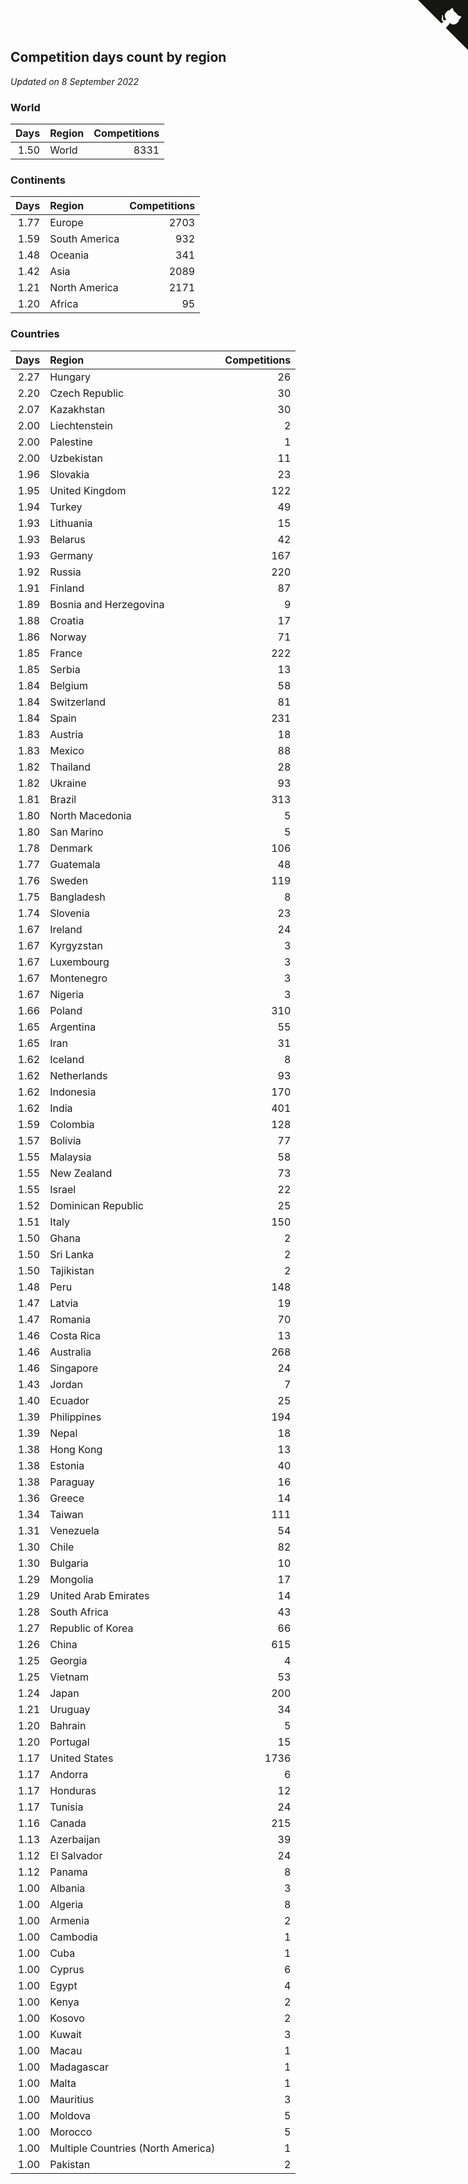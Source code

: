 ## Competition days count by region

*Updated on  8 September 2022*


### World

| Days | Region | Competitions |
| ---: | :--- | ---: |
| 1.50 | World | 8331 |

### Continents

| Days | Region | Competitions |
| ---: | :--- | ---: |
| 1.77 | Europe | 2703 |
| 1.59 | South America | 932 |
| 1.48 | Oceania | 341 |
| 1.42 | Asia | 2089 |
| 1.21 | North America | 2171 |
| 1.20 | Africa | 95 |

### Countries

| Days | Region | Competitions |
| ---: | :--- | ---: |
| 2.27 | Hungary | 26 |
| 2.20 | Czech Republic | 30 |
| 2.07 | Kazakhstan | 30 |
| 2.00 | Liechtenstein | 2 |
| 2.00 | Palestine | 1 |
| 2.00 | Uzbekistan | 11 |
| 1.96 | Slovakia | 23 |
| 1.95 | United Kingdom | 122 |
| 1.94 | Turkey | 49 |
| 1.93 | Lithuania | 15 |
| 1.93 | Belarus | 42 |
| 1.93 | Germany | 167 |
| 1.92 | Russia | 220 |
| 1.91 | Finland | 87 |
| 1.89 | Bosnia and Herzegovina | 9 |
| 1.88 | Croatia | 17 |
| 1.86 | Norway | 71 |
| 1.85 | France | 222 |
| 1.85 | Serbia | 13 |
| 1.84 | Belgium | 58 |
| 1.84 | Switzerland | 81 |
| 1.84 | Spain | 231 |
| 1.83 | Austria | 18 |
| 1.83 | Mexico | 88 |
| 1.82 | Thailand | 28 |
| 1.82 | Ukraine | 93 |
| 1.81 | Brazil | 313 |
| 1.80 | North Macedonia | 5 |
| 1.80 | San Marino | 5 |
| 1.78 | Denmark | 106 |
| 1.77 | Guatemala | 48 |
| 1.76 | Sweden | 119 |
| 1.75 | Bangladesh | 8 |
| 1.74 | Slovenia | 23 |
| 1.67 | Ireland | 24 |
| 1.67 | Kyrgyzstan | 3 |
| 1.67 | Luxembourg | 3 |
| 1.67 | Montenegro | 3 |
| 1.67 | Nigeria | 3 |
| 1.66 | Poland | 310 |
| 1.65 | Argentina | 55 |
| 1.65 | Iran | 31 |
| 1.62 | Iceland | 8 |
| 1.62 | Netherlands | 93 |
| 1.62 | Indonesia | 170 |
| 1.62 | India | 401 |
| 1.59 | Colombia | 128 |
| 1.57 | Bolivia | 77 |
| 1.55 | Malaysia | 58 |
| 1.55 | New Zealand | 73 |
| 1.55 | Israel | 22 |
| 1.52 | Dominican Republic | 25 |
| 1.51 | Italy | 150 |
| 1.50 | Ghana | 2 |
| 1.50 | Sri Lanka | 2 |
| 1.50 | Tajikistan | 2 |
| 1.48 | Peru | 148 |
| 1.47 | Latvia | 19 |
| 1.47 | Romania | 70 |
| 1.46 | Costa Rica | 13 |
| 1.46 | Australia | 268 |
| 1.46 | Singapore | 24 |
| 1.43 | Jordan | 7 |
| 1.40 | Ecuador | 25 |
| 1.39 | Philippines | 194 |
| 1.39 | Nepal | 18 |
| 1.38 | Hong Kong | 13 |
| 1.38 | Estonia | 40 |
| 1.38 | Paraguay | 16 |
| 1.36 | Greece | 14 |
| 1.34 | Taiwan | 111 |
| 1.31 | Venezuela | 54 |
| 1.30 | Chile | 82 |
| 1.30 | Bulgaria | 10 |
| 1.29 | Mongolia | 17 |
| 1.29 | United Arab Emirates | 14 |
| 1.28 | South Africa | 43 |
| 1.27 | Republic of Korea | 66 |
| 1.26 | China | 615 |
| 1.25 | Georgia | 4 |
| 1.25 | Vietnam | 53 |
| 1.24 | Japan | 200 |
| 1.21 | Uruguay | 34 |
| 1.20 | Bahrain | 5 |
| 1.20 | Portugal | 15 |
| 1.17 | United States | 1736 |
| 1.17 | Andorra | 6 |
| 1.17 | Honduras | 12 |
| 1.17 | Tunisia | 24 |
| 1.16 | Canada | 215 |
| 1.13 | Azerbaijan | 39 |
| 1.12 | El Salvador | 24 |
| 1.12 | Panama | 8 |
| 1.00 | Albania | 3 |
| 1.00 | Algeria | 8 |
| 1.00 | Armenia | 2 |
| 1.00 | Cambodia | 1 |
| 1.00 | Cuba | 1 |
| 1.00 | Cyprus | 6 |
| 1.00 | Egypt | 4 |
| 1.00 | Kenya | 2 |
| 1.00 | Kosovo | 2 |
| 1.00 | Kuwait | 3 |
| 1.00 | Macau | 1 |
| 1.00 | Madagascar | 1 |
| 1.00 | Malta | 1 |
| 1.00 | Mauritius | 3 |
| 1.00 | Moldova | 5 |
| 1.00 | Morocco | 5 |
| 1.00 | Multiple Countries (North America) | 1 |
| 1.00 | Pakistan | 2 |


<a href="https://github.com/JustinTimeCuber/wca_statistics" class="github-corner" aria-label="View source on Github"><svg width="80" height="80" viewBox="0 0 250 250" style="fill:#151513; color:#fff; position: absolute; top: 0; border: 0; right: 0;" aria-hidden="true"><path d="M0,0 L115,115 L130,115 L142,142 L250,250 L250,0 Z"></path><path d="M128.3,109.0 C113.8,99.7 119.0,89.6 119.0,89.6 C122.0,82.7 120.5,78.6 120.5,78.6 C119.2,72.0 123.4,76.3 123.4,76.3 C127.3,80.9 125.5,87.3 125.5,87.3 C122.9,97.6 130.6,101.9 134.4,103.2" fill="currentColor" style="transform-origin: 130px 106px;" class="octo-arm"></path><path d="M115.0,115.0 C114.9,115.1 118.7,116.5 119.8,115.4 L133.7,101.6 C136.9,99.2 139.9,98.4 142.2,98.6 C133.8,88.0 127.5,74.4 143.8,58.0 C148.5,53.4 154.0,51.2 159.7,51.0 C160.3,49.4 163.2,43.6 171.4,40.1 C171.4,40.1 176.1,42.5 178.8,56.2 C183.1,58.6 187.2,61.8 190.9,65.4 C194.5,69.0 197.7,73.2 200.1,77.6 C213.8,80.2 216.3,84.9 216.3,84.9 C212.7,93.1 206.9,96.0 205.4,96.6 C205.1,102.4 203.0,107.8 198.3,112.5 C181.9,128.9 168.3,122.5 157.7,114.1 C157.9,116.9 156.7,120.9 152.7,124.9 L141.0,136.5 C139.8,137.7 141.6,141.9 141.8,141.8 Z" fill="currentColor" class="octo-body"></path></svg></a><style>.github-corner:hover .octo-arm{animation:octocat-wave 560ms ease-in-out}@keyframes octocat-wave{0%,100%{transform:rotate(0)}20%,60%{transform:rotate(-25deg)}40%,80%{transform:rotate(10deg)}}@media (max-width:500px){.github-corner:hover .octo-arm{animation:none}.github-corner .octo-arm{animation:octocat-wave 560ms ease-in-out}}</style>
